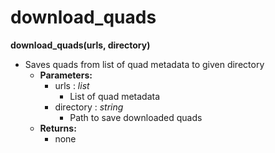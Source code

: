 # download_quads

**download_quads(urls, directory)**
- Saves quads from list of quad metadata to given directory
    - **Parameters:**
      	- urls : *list*
      	  	- List of quad metadata
      	- directory : *string*
      	  	- Path to save downloaded quads
    - **Returns:**
      	- none
